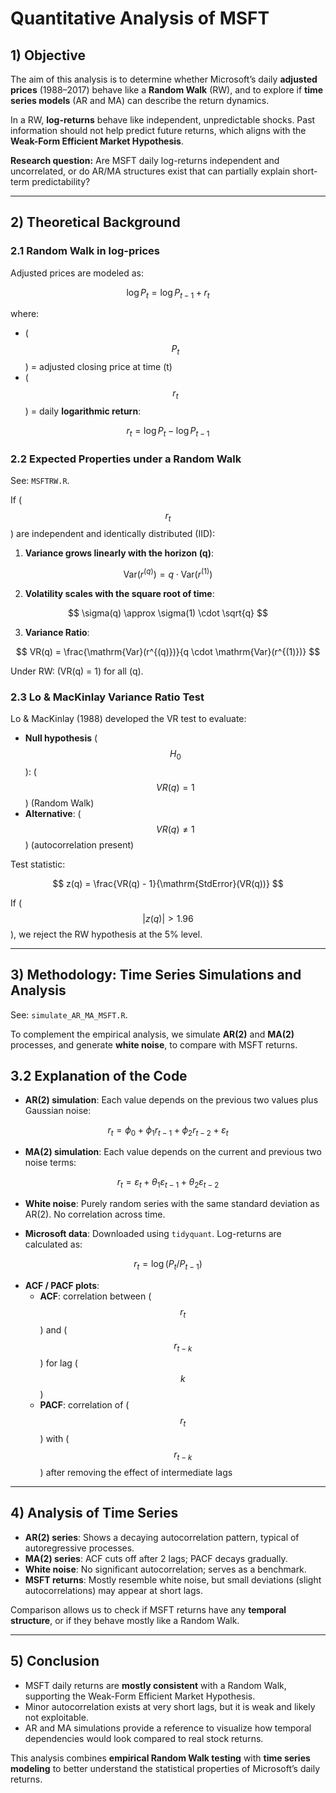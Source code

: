 # Quantitative Analysis of MSFT

## 1) Objective
The aim of this analysis is to determine whether Microsoft’s daily **adjusted prices** (1988–2017) behave like a **Random Walk** (RW), and to explore if **time series models** (AR and MA) can describe the return dynamics.

In a RW, **log-returns** behave like independent, unpredictable shocks. Past information should not help predict future returns, which aligns with the **Weak-Form Efficient Market Hypothesis**.

**Research question:** Are MSFT daily log-returns independent and uncorrelated, or do AR/MA structures exist that can partially explain short-term predictability?

---

## 2) Theoretical Background

### 2.1 Random Walk in log-prices
Adjusted prices are modeled as:

$$
\log P_t = \log P_{t-1} + r_t
$$

where:
- ($$P_t$$) = adjusted closing price at time \(t\)  
- ($$r_t$$) = daily **logarithmic return**:

$$
r_t = \log P_t - \log P_{t-1}
$$

### 2.2 Expected Properties under a Random Walk

See: `MSFTRW.R`.

If ($$r_t$$) are independent and identically distributed (IID):

1. **Variance grows linearly with the horizon \(q\)**:

$$
\mathrm{Var}(r^{(q)}) = q \cdot \mathrm{Var}(r^{(1)})
$$

2. **Volatility scales with the square root of time**:

$$
\sigma(q) \approx \sigma(1) \cdot \sqrt{q}
$$

3. **Variance Ratio**:

$$
VR(q) = \frac{\mathrm{Var}(r^{(q)})}{q \cdot \mathrm{Var}(r^{(1)})}
$$

Under RW: \(VR(q) = 1\) for all \(q\).

### 2.3 Lo & MacKinlay Variance Ratio Test
Lo & MacKinlay (1988) developed the VR test to evaluate:

- **Null hypothesis** ($$H_0$$): ($$VR(q) = 1$$) (Random Walk)  
- **Alternative**: ($$VR(q) \neq 1$$) (autocorrelation present)  

Test statistic:

$$
z(q) = \frac{VR(q) - 1}{\mathrm{StdError}(VR(q))}
$$

If ($$|z(q)| > 1.96$$), we reject the RW hypothesis at the 5% level.

---

## 3) Methodology: Time Series Simulations and Analysis

See: `simulate_AR_MA_MSFT.R`.

To complement the empirical analysis, we simulate **AR(2)** and **MA(2)** processes, and generate **white noise**, to compare with MSFT returns.  

## 3.2 Explanation of the Code

- **AR(2) simulation**: Each value depends on the previous two values plus Gaussian noise:

$$
r_t = \phi_0 + \phi_1 r_{t-1} + \phi_2 r_{t-2} + \varepsilon_t
$$

- **MA(2) simulation**: Each value depends on the current and previous two noise terms:

$$
r_t = \varepsilon_t + \theta_1 \varepsilon_{t-1} + \theta_2 \varepsilon_{t-2}
$$

- **White noise**: Purely random series with the same standard deviation as AR(2). No correlation across time.

- **Microsoft data**: Downloaded using `tidyquant`. Log-returns are calculated as:

$$
r_t = \log(P_t / P_{t-1})
$$

- **ACF / PACF plots**:
  - **ACF**: correlation between ($$r_t$$) and ($$r_{t-k}$$) for lag ($$k$$)  
  - **PACF**: correlation of ($$r_t$$) with ($$r_{t-k}$$) after removing the effect of intermediate lags

---

## 4) Analysis of Time Series

- **AR(2) series**: Shows a decaying autocorrelation pattern, typical of autoregressive processes.  
- **MA(2) series**: ACF cuts off after 2 lags; PACF decays gradually.  
- **White noise**: No significant autocorrelation; serves as a benchmark.  
- **MSFT returns**: Mostly resemble white noise, but small deviations (slight autocorrelations) may appear at short lags.  

Comparison allows us to check if MSFT returns have any **temporal structure**, or if they behave mostly like a Random Walk.

---

## 5) Conclusion

- MSFT daily returns are **mostly consistent** with a Random Walk, supporting the Weak-Form Efficient Market Hypothesis.  
- Minor autocorrelation exists at very short lags, but it is weak and likely not exploitable.  
- AR and MA simulations provide a reference to visualize how temporal dependencies would look compared to real stock returns.  

This analysis combines **empirical Random Walk testing** with **time series modeling** to better understand the statistical properties of Microsoft’s daily returns.
